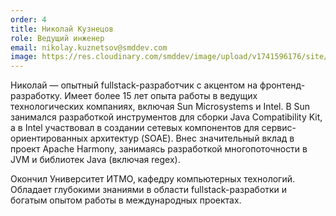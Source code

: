 ```yaml
---
order: 4
title: Николай Кузнецов
role: Ведущий инженер
email: nikolay.kuznetsov@smddev.com
image: https://res.cloudinary.com/smddev/image/upload/v1741596176/site/member/photo_2025-03-10_11-36-52.jpg
---
```

Николай — опытный fullstack-разработчик с акцентом на фронтенд-разработку. Имеет более 15 лет опыта работы в ведущих технологических компаниях, включая Sun Microsystems и Intel. В Sun занимался разработкой инструментов для сборки Java Compatibility Kit, а в Intel участвовал в создании сетевых компонентов для сервис-ориентированных архитектур (SOAE). Внес значительный вклад в проект Apache Harmony, занимаясь разработкой многопоточности в JVM и библиотек Java (включая regex).

Окончил Университет ИТМО, кафедру компьютерных технологий. Обладает глубокими знаниями в области fullstack-разработки и богатым опытом работы в международных проектах.
